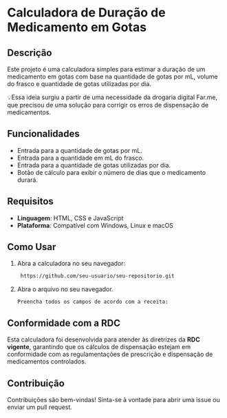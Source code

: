 # Calculadora de Duração de Medicamento em Gotas

## Descrição
Este projeto é uma calculadora simples para estimar a duração de um medicamento em gotas com base na quantidade de gotas por mL, volume do frasco e quantidade de gotas utilizadas por dia.


💡Essa ideia surgiu a partir de uma necessidade da drogaria digital Far.me, que precisou de uma solução para corrigir os erros de dispensação de medicamentos.


## Funcionalidades
- Entrada para a quantidade de gotas por mL.
- Entrada para a quantidade em mL do frasco.
- Entrada para a quantidade de gotas utilizadas por dia.
- Botão de cálculo para exibir o número de dias que o medicamento durará.

## Requisitos
- **Linguagem**: HTML, CSS e JavaScript
- **Plataforma**: Compatível com Windows, Linux e macOS

## Como Usar
1. Abra a calculadora no seu navegador:
   ```bash
    https://github.com/seu-usuario/seu-repositorio.git
   ```
2. Abra o arquivo no seu navegador.
   ```
   Preencha todos os campos de acordo com a receita:
   ```
## Conformidade com a RDC
Esta calculadora foi desenvolvida para atender às diretrizes da **RDC vigente**, garantindo que os cálculos de dispensação estejam em conformidade com as regulamentações de prescrição e dispensação de medicamentos controlados.

## Contribuição
Contribuições são bem-vindas! Sinta-se à vontade para abrir uma issue ou enviar um pull request.
